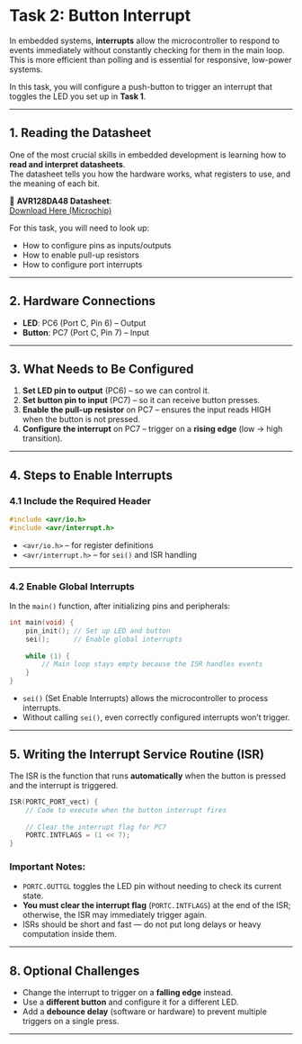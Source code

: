 # Task 2: Button Interrupt

In embedded systems, **interrupts** allow the microcontroller to respond to events immediately without constantly checking for them in the main loop.  
This is more efficient than polling and is essential for responsive, low-power systems.

In this task, you will configure a push-button to trigger an interrupt that toggles the LED you set up in **Task 1**.

---

## 1. Reading the Datasheet

One of the most crucial skills in embedded development is learning how to **read and interpret datasheets**.  
The datasheet tells you how the hardware works, what registers to use, and the meaning of each bit.

📄 **AVR128DA48 Datasheet**:  
[Download Here (Microchip)](https://ww1.microchip.com/downloads/en/DeviceDoc/AVR128DB28-32-48-64-DataSheet-DS40002247A.pdf)

For this task, you will need to look up:
- How to configure pins as inputs/outputs
- How to enable pull-up resistors
- How to configure port interrupts

---

## 2. Hardware Connections

- **LED**: PC6 (Port C, Pin 6) – Output
- **Button**: PC7 (Port C, Pin 7) – Input

---

## 3. What Needs to Be Configured

1. **Set LED pin to output** (PC6) – so we can control it.
2. **Set button pin to input** (PC7) – so it can receive button presses.
3. **Enable the pull-up resistor** on PC7 – ensures the input reads HIGH when the button is not pressed.
4. **Configure the interrupt** on PC7 – trigger on a **rising edge** (low → high transition).

---

## 4. Steps to Enable Interrupts

### 4.1 Include the Required Header
```c
#include <avr/io.h>
#include <avr/interrupt.h>
```
- `<avr/io.h>` – for register definitions  
- `<avr/interrupt.h>` – for `sei()` and ISR handling

---

### 4.2 Enable Global Interrupts
In the `main()` function, after initializing pins and peripherals:
```c
int main(void) {
    pin_init(); // Set up LED and button
    sei();      // Enable global interrupts
    
    while (1) {
        // Main loop stays empty because the ISR handles events
    }
}
```
- `sei()` (Set Enable Interrupts) allows the microcontroller to process interrupts.
- Without calling `sei()`, even correctly configured interrupts won’t trigger.

---

## 5. Writing the Interrupt Service Routine (ISR)

The ISR is the function that runs **automatically** when the button is pressed and the interrupt is triggered.

```c
ISR(PORTC_PORT_vect) {
    // Code to execute when the button interrupt fires
    
    // Clear the interrupt flag for PC7
    PORTC.INTFLAGS = (1 << 7);
}
```

### Important Notes:
- `PORTC.OUTTGL` toggles the LED pin without needing to check its current state.
- **You must clear the interrupt flag** (`PORTC.INTFLAGS`) at the end of the ISR; otherwise, the ISR may immediately trigger again.
- ISRs should be short and fast — do not put long delays or heavy computation inside them.
---


## 8. Optional Challenges
- Change the interrupt to trigger on a **falling edge** instead.
- Use a **different button** and configure it for a different LED.
- Add a **debounce delay** (software or hardware) to prevent multiple triggers on a single press.

---
